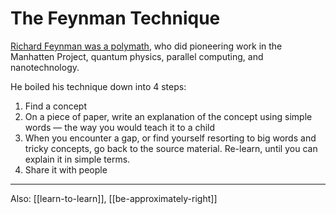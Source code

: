 # The Feynman Technique
[Richard Feynman was a polymath](https://en.wikipedia.org/wiki/Richard_Feynman), who did pioneering work in the Manhatten Project, quantum physics, parallel computing, and nanotechnology.

He boiled his technique down into 4 steps:
1. Find a concept
2. On a piece of paper, write an explanation of the concept using simple words — the way you would teach it to a child
3. When you encounter a gap, or find yourself resorting to big words and tricky concepts, go back to the source material. Re-learn, until you can explain it in simple terms.
4. Share it with people

---
Also: [[learn-to-learn]], [[be-approximately-right]]